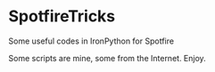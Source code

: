 # SpotfireTricks
Some useful codes in IronPython for Spotfire

Some scripts are mine, some from the Internet. Enjoy.

